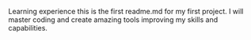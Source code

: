 Learning experience this is the first readme.md for my first project. 
I will master coding and create amazing tools improving my skills and capabilities. 

